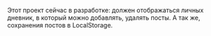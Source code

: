 Этот проект сейчас в разработке: должен отображаться личных дневник, в который можно добавлять, удалять посты. А так же, сохранения постов в LocalStorage.

